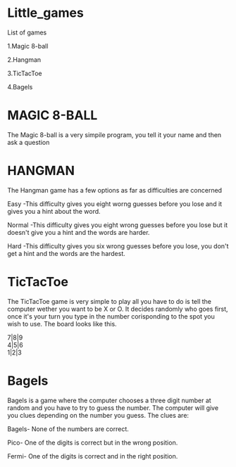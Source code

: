 # Little_games
List of games

1.Magic 8-ball

2.Hangman

3.TicTacToe

4.Bagels

#  MAGIC 8-BALL 
  
The Magic 8-ball is a very simpile program, you tell it your name and then ask a question

#  HANGMAN  

The Hangman game has a few options as far as difficulties are concerned


Easy -This difficulty gives you eight worng guesses before you lose and it gives you a hint about the word.


Normal -This difficulty gives you eight wrong guesses before you lose but it doesn't give you a hint and the words are harder.


Hard -This difficulty gives you six wrong guesses before you lose, you don't get a hint and the words are the hardest.

#  TicTacToe

The TicTacToe game is very simple to play all you have to do is tell the computer wether you want to be X or O. It decides randomly who goes first, once it's your turn you type in the number corisponding to the spot you wish to use. The board looks like this.

7|8|9\
4|5|6\
1|2|3

#  Bagels
Bagels is a game where the computer chooses a three digit number at random and you have to try to guess the number. The computer will give you clues depending on the number you guess. The clues are:

Bagels- None of the numbers are correct.

Pico- One of the digits is correct but in the wrong position.

Fermi- One of the digits is correct and in the right position.
